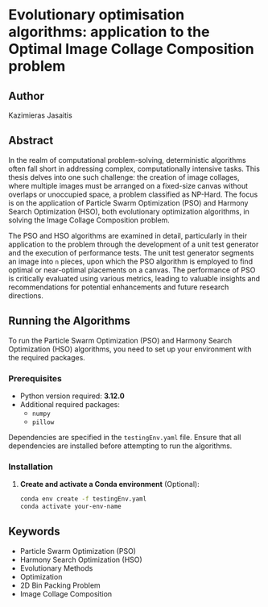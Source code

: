 # Evolutionary optimisation algorithms: application to the Optimal Image Collage Composition problem

## Author
Kazimieras Jasaitis

## Abstract
In the realm of computational problem-solving, deterministic algorithms often fall short in addressing complex, computationally intensive tasks. This thesis delves into one such challenge: the creation of image collages, where multiple images must be arranged on a fixed-size canvas without overlaps or unoccupied space, a problem classified as NP-Hard. The focus is on the application of Particle Swarm Optimization (PSO) and Harmony Search Optimization (HSO), both evolutionary optimization algorithms, in solving the Image Collage Composition problem.

The PSO and HSO algorithms are examined in detail, particularly in their application to the problem through the development of a unit test generator and the execution of performance tests. The unit test generator segments an image into `n` pieces, upon which the PSO algorithm is employed to find optimal or near-optimal placements on a canvas. The performance of PSO is critically evaluated using various metrics, leading to valuable insights and recommendations for potential enhancements and future research directions.

## Running the Algorithms

To run the Particle Swarm Optimization (PSO) and Harmony Search Optimization (HSO) algorithms, you need to set up your environment with the required packages. 

### Prerequisites

- Python version required: **3.12.0**
- Additional required packages:
  - `numpy`
  - `pillow`

Dependencies are specified in the `testingEnv.yaml` file. Ensure that all dependencies are installed before attempting to run the algorithms.

### Installation

1. **Create and activate a Conda environment** (Optional):
   ```bash
   conda env create -f testingEnv.yaml
   conda activate your-env-name


## Keywords
- Particle Swarm Optimization (PSO)
- Harmony Search Optimization (HSO)
- Evolutionary Methods
- Optimization
- 2D Bin Packing Problem
- Image Collage Composition


